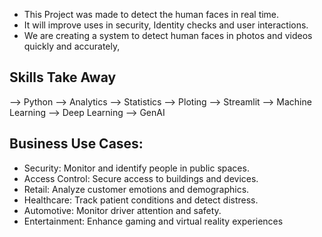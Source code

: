 * This Project was made to detect the human faces in real time.
* It will improve uses in security, Identity checks and user interactions.
* We are creating a system to detect human faces in photos and videos quickly and accurately,

## Skills Take Away
--> Python
--> Analytics
--> Statistics
--> Ploting
--> Streamlit
--> Machine Learning
--> Deep Learning
--> GenAI


## Business Use Cases:
* Security: Monitor and identify people in public spaces.
* Access Control: Secure access to buildings and devices.
* Retail: Analyze customer emotions and demographics.
* Healthcare: Track patient conditions and detect distress.
* Automotive: Monitor driver attention and safety.
* Entertainment: Enhance gaming and virtual reality experiences
